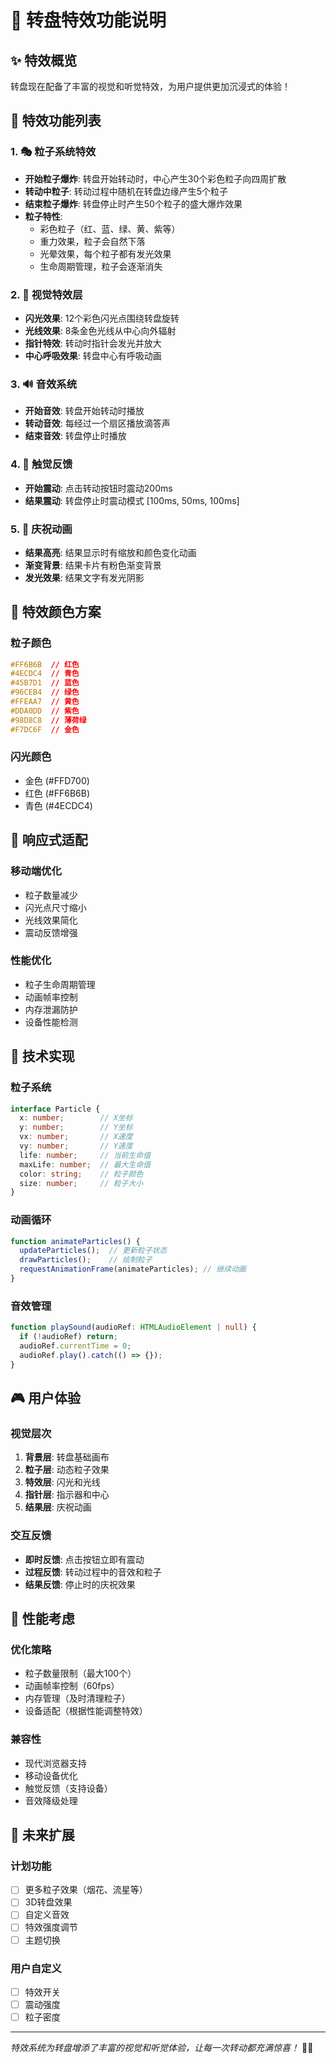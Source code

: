 # 🎨 转盘特效功能说明

## ✨ 特效概览

转盘现在配备了丰富的视觉和听觉特效，为用户提供更加沉浸式的体验！

## 🎯 特效功能列表

### 1. 🎭 粒子系统特效
- **开始粒子爆炸**: 转盘开始转动时，中心产生30个彩色粒子向四周扩散
- **转动中粒子**: 转动过程中随机在转盘边缘产生5个粒子
- **结束粒子爆炸**: 转盘停止时产生50个粒子的盛大爆炸效果
- **粒子特性**: 
  - 彩色粒子（红、蓝、绿、黄、紫等）
  - 重力效果，粒子会自然下落
  - 光晕效果，每个粒子都有发光效果
  - 生命周期管理，粒子会逐渐消失

### 2. 🌟 视觉特效层
- **闪光效果**: 12个彩色闪光点围绕转盘旋转
- **光线效果**: 8条金色光线从中心向外辐射
- **指针特效**: 转动时指针会发光并放大
- **中心呼吸效果**: 转盘中心有呼吸动画

### 3. 🔊 音效系统
- **开始音效**: 转盘开始转动时播放
- **转动音效**: 每经过一个扇区播放滴答声
- **结束音效**: 转盘停止时播放

### 4. 📱 触觉反馈
- **开始震动**: 点击转动按钮时震动200ms
- **结果震动**: 转盘停止时震动模式 [100ms, 50ms, 100ms]

### 5. 🎉 庆祝动画
- **结果高亮**: 结果显示时有缩放和颜色变化动画
- **渐变背景**: 结果卡片有粉色渐变背景
- **发光效果**: 结果文字有发光阴影

## 🎨 特效颜色方案

### 粒子颜色
```css
#FF6B6B  // 红色
#4ECDC4  // 青色
#45B7D1  // 蓝色
#96CEB4  // 绿色
#FFEAA7  // 黄色
#DDA0DD  // 紫色
#98D8C8  // 薄荷绿
#F7DC6F  // 金色
```

### 闪光颜色
- 金色 (#FFD700)
- 红色 (#FF6B6B) 
- 青色 (#4ECDC4)

## 📱 响应式适配

### 移动端优化
- 粒子数量减少
- 闪光点尺寸缩小
- 光线效果简化
- 震动反馈增强

### 性能优化
- 粒子生命周期管理
- 动画帧率控制
- 内存泄漏防护
- 设备性能检测

## 🔧 技术实现

### 粒子系统
```typescript
interface Particle {
  x: number;        // X坐标
  y: number;        // Y坐标
  vx: number;       // X速度
  vy: number;       // Y速度
  life: number;     // 当前生命值
  maxLife: number;  // 最大生命值
  color: string;    // 粒子颜色
  size: number;     // 粒子大小
}
```

### 动画循环
```typescript
function animateParticles() {
  updateParticles();  // 更新粒子状态
  drawParticles();    // 绘制粒子
  requestAnimationFrame(animateParticles); // 继续动画
}
```

### 音效管理
```typescript
function playSound(audioRef: HTMLAudioElement | null) {
  if (!audioRef) return;
  audioRef.currentTime = 0;
  audioRef.play().catch(() => {});
}
```

## 🎮 用户体验

### 视觉层次
1. **背景层**: 转盘基础画布
2. **粒子层**: 动态粒子效果
3. **特效层**: 闪光和光线
4. **指针层**: 指示器和中心
5. **结果层**: 庆祝动画

### 交互反馈
- **即时反馈**: 点击按钮立即有震动
- **过程反馈**: 转动过程中的音效和粒子
- **结果反馈**: 停止时的庆祝效果

## 🚀 性能考虑

### 优化策略
- 粒子数量限制（最大100个）
- 动画帧率控制（60fps）
- 内存管理（及时清理粒子）
- 设备适配（根据性能调整特效）

### 兼容性
- 现代浏览器支持
- 移动设备优化
- 触觉反馈（支持设备）
- 音效降级处理

## 🎯 未来扩展

### 计划功能
- [ ] 更多粒子效果（烟花、流星等）
- [ ] 3D转盘效果
- [ ] 自定义音效
- [ ] 特效强度调节
- [ ] 主题切换

### 用户自定义
- [ ] 特效开关
- [ ] 震动强度
- [ ] 粒子密度

---

*特效系统为转盘增添了丰富的视觉和听觉体验，让每一次转动都充满惊喜！* 🎡✨
